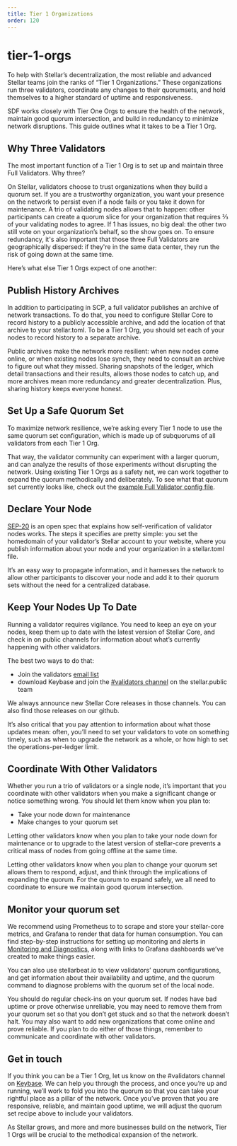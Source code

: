 ```yaml
---
title: Tier 1 Organizations
order: 120
---
```


# tier-1-orgs

To help with Stellar’s decentralization, the most reliable and advanced Stellar teams join the ranks of “Tier 1 Organizations.” These organizations run three validators, coordinate any changes to their quorumsets, and hold themselves to a higher standard of uptime and responsiveness.

SDF works closely with Tier One Orgs to ensure the health of the network, maintain good quorum intersection, and build in redundancy to minimize network disruptions. This guide outlines what it takes to be a Tier 1 Org.

## Why Three Validators

The most important function of a Tier 1 Org is to set up and maintain three Full Validators. Why three?

On Stellar, validators choose to trust organizations when they build a quorum set. If you are a trustworthy organization, you want your presence on the network to persist even if a node fails or you take it down for maintenance. A trio of validating nodes allows that to happen: other participants can create a quorum slice for your organization that requires ⅔ of your validating nodes to agree. If 1 has issues, no big deal: the other two still vote on your organization’s behalf, so the show goes on. To ensure redundancy, it's also important that those three Full Validators are geographically dispersed: if they're in the same data center, they run the risk of going down at the same time.

Here’s what else Tier 1 Orgs expect of one another:

## Publish History Archives

In addition to participating in SCP, a full validator publishes an archive of network transactions. To do that, you need to configure Stellar Core to record history to a publicly accessible archive, and add the location of that archive to your stellar.toml. To be a Tier 1 Org, you should set each of your nodes to record history to a separate archive.

Public archives make the network more resilient: when new nodes come online, or when existing nodes lose synch, they need to consult an archive to figure out what they missed. Sharing snapshots of the ledger, which detail transactions and their results, allows those nodes to catch up, and more archives mean more redundancy and greater decentralization. Plus, sharing history keeps everyone honest.

## Set Up a Safe Quorum Set

To maximize network resilience, we’re asking every Tier 1 node to use the same quorum set configuration, which is made up of subquorums of all validators from each Tier 1 Org.

That way, the validator community can experiment with a larger quorum, and can analyze the results of those experiments without disrupting the network. Using existing Tier 1 Orgs as a safety net, we can work together to expand the quorum methodically and deliberately. To see what that quorum set currently looks like, check out the [example Full Validator config file](https://github.com/stellar/packages/blob/master/docs/examples/pubnet-validator-full/stellar-core.cfg).

## Declare Your Node

[SEP-20](https://github.com/stellar/stellar-protocol/blob/master/ecosystem/sep-0020.md) is an open spec that explains how self-verification of validator nodes works. The steps it specifies are pretty simple: you set the homedomain of your validator’s Stellar account to your website, where you publish information about your node and your organization in a stellar.toml file.

It’s an easy way to propagate information, and it harnesses the network to allow other participants to discover your node and add it to their quorum sets without the need for a centralized database.

## Keep Your Nodes Up To Date

Running a validator requires vigilance. You need to keep an eye on your nodes, keep them up to date with the latest version of Stellar Core, and check in on public channels for information about what’s currently happening with other validators.

The best two ways to do that:

* Join the validators [email list](https://groups.google.com/forum/#!forum/stellar-validators)
* download Keybase and join the [\#validators channel](https://keybase.io/team/stellar.public) on the stellar.public team

We always announce new Stellar Core releases in those channels. You can also find those releases on our github.

It’s also critical that you pay attention to information about what those updates mean: often, you’ll need to set your validators to vote on something timely, such as when to upgrade the network as a whole, or how high to set the operations-per-ledger limit.

## Coordinate With Other Validators

Whether you run a trio of validators or a single node, it’s important that you coordinate with other validators when you make a significant change or notice something wrong. You should let them know when you plan to:

* Take your node down for maintenance
* Make changes to your quorum set

Letting other validators know when you plan to take your node down for maintenance or to upgrade to the latest version of stellar-core prevents a critical mass of nodes from going offline at the same time.

Letting other validators know when you plan to change your quorum set allows them to respond, adjust, and think through the implications of expanding the quorum. For the quorum to expand safely, we all need to coordinate to ensure we maintain good quorum intersection.

## Monitor your quorum set

We recommend using Prometheus to to scrape and store your stellar-core metrics, and Grafana to render that data for human consumption. You can find step-by-step instructions for setting up monitoring and alerts in [Monitoring and Diagnostics](monitoring.md), along with links to Grafana dashboards we’ve created to make things easier.

You can also use stellarbeat.io to view validators’ quorum configurations, and get information about their availability and uptime, and the quorum command to diagnose problems with the quorum set of the local node.

You should do regular check-ins on your quorum set. If nodes have bad uptime or prove otherwise unreliable, you may need to remove them from your quorum set so that you don’t get stuck and so that the network doesn’t halt. You may also want to add new organizations that come online and prove reliable. If you plan to do either of those things, remember to communicate and coordinate with other validators.

## Get in touch

If you think you can be a Tier 1 Org, let us know on the \#validators channel on [Keybase](https://keybase.io/team/stellar.public). We can help you through the process, and once you’re up and running, we’ll work to fold you into the quorum so that you can take your rightful place as a pillar of the network. Once you’ve proven that you are responsive, reliable, and maintain good uptime, we will adjust the quorum set recipe above to include your validators.

As Stellar grows, and more and more businesses build on the network, Tier 1 Orgs will be crucial to the methodical expansion of the network.

